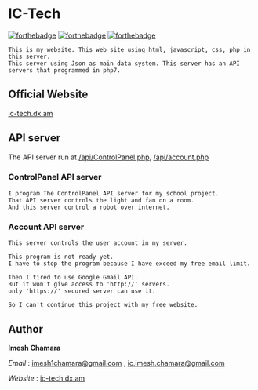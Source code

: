 # IC-Tech
[![forthebadge](https://forthebadge.com/images/badges/uses-html.svg)](https://en.wikipedia.org/wiki/HTML)
[![forthebadge](https://forthebadge.com/images/badges/uses-js.svg)](https://en.wikipedia.org/wiki/JavaScript)
[![forthebadge](https://forthebadge.com/images/badges/uses-css.svg)](https://en.wikipedia.org/wiki/Cascading_Style_Sheets)

```
This is my website. This web site using html, javascript, css, php in this server.
This server using Json as main data system. This server has an API servers that programmed in php7.
```

## Official Website

[ic-tech.dx.am](http://ic-tech.dx.am)


## API server
The API server run at [/api/ControlPanel.php](http://ic-tech.dx.am/api/ControlPanel.php), [/api/account.php](http://ic-tech.dx.am/api/account.php)
### ControlPanel API server
```
I program The ControlPanel API server for my school project.
That API server controls the light and fan on a room.
And this server control a robot over internet.
```
### Account API server
```
This server controls the user account in my server.

This program is not ready yet.
I have to stop the program because I have exceed my free email limit.

Then I tired to use Google Gmail API.
But it won't give access to 'http://' servers.
only 'https://' secured server can use it.

So I can't continue this project with my free website.
```

## Author

**Imesh Chamara**

*Email* : [imesh1chamara@gmail.com](mailto:imesh1chamara@gmail.com) , [ic.imesh.chamara@gmail.com](mailto:ic.imesh.chamara@gmail.com)

*Website* : [ic-tech.dx.am](http://ic-tech.dx.am)
